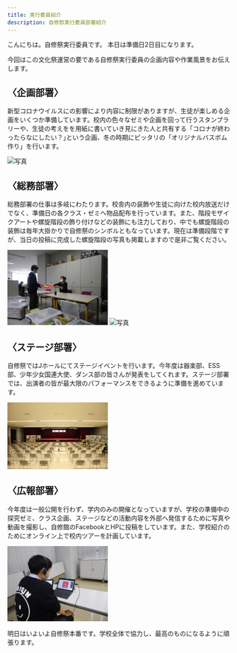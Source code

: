 ```yaml
---
title: 実行委員紹介
description: 自修祭実行委員部署紹介
---
```

こんにちは。自修祭実行委員です。
本日は準備日2日目になります。

今回はこの文化祭運営の要である自修祭実行委員の企画内容や作業風景をお伝えします。

## 〈企画部署〉
新型コロナウイルスにの影響により内容に制限がありますが、生徒が楽しめる企画をいくつか準備しています。校内の色々なゼミや企画を回って行うスタンプラリーや、生徒の考えをを用紙に書いていき見にきた人と共有する「コロナが終わったらなにしたい？｣という企画、冬の時期にピッタリの「オリジナルバスボム作り」を行います。

<img src="/img/PB160087.JPG" width="45%" alt="写真">

## 〈総務部署〉
総務部署の仕事は多岐にわたります。校舎内の装飾や生徒に向けた校内放送だけでなく、準備日の各クラス・ゼミへ物品配布を行っています。また、階段モザイクアートや螺旋階段の飾り付けなどの装飾にも注力しており、中でも螺旋階段の装飾は毎年大掛かりで自修祭のシンボルともなっています。現在は準備段階ですが、当日の投稿に完成した螺旋階段の写真も掲載しますので是非ご覧ください。

<img src="/img/IMGP0016.JPG" width="45%" alt="写真">
<img src="/img/PB160175.JPG" width="45%" alt="写真">


## 〈ステージ部署〉
自修祭ではJホールにてステージイベントを行います。今年度は器楽部、ESS部、少年少女国連大使、ダンス部の皆さんが発表をしてくれます。ステージ部署では、出演者の皆が最大限のパフォーマンスをできるように準備を進めています。

<img src="/img/sute-ji.JPG" width="45%" alt="写真">


## 〈広報部署〉
今年度は一般公開を行わず、学内のみの開催となっていますが、学校の準備中の探究ゼミ、クラス企画、ステージなどの活動内容を外部へ発信するために写真や動画を撮影し、自修館のFacebookとHPに投稿をしています。また、学校紹介のためにオンライン上で校内ツアーを計画しています。

<img src="/img/IMGP0018.JPG" width="45%" alt="写真">


明日はいよいよ自修祭本番です。学校全体で協力し、最高のものになるように頑張ります。


